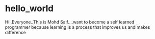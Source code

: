 # hello_world
Hi..Everyone..This is Mohd Saif....want to become a self learned programmer because learning is a process that improves us and makes difference
